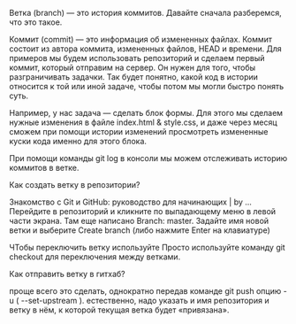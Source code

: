 Ветка (branch) — это история коммитов. Давайте сначала разберемся, что это такое.

Коммит (commit) — это информация об измененных файлах. Коммит состоит из автора коммита, измененных файлов, HEAD и времени. Для примеров мы будем использовать репозиторий и сделаем первый коммит, который отправим на сервер. Он нужен для того, чтобы разграничивать задачки. Так будет понятно, какой код в истории относится к той или иной задаче, чтобы потом мы могли быстро понять суть.

Например, у нас задача — сделать блок формы. Для этого мы сделаем нужные изменения в файле index.html & style.css, и даже через месяц сможем при помощи истории изменений просмотреть измененные куски кода именно для этого блока.

При помощи команды git log в консоли мы можем отслеживать историю коммитов в ветке.

Как создать ветку в репозитории?

Знакомство с Git и GitHub: руководство для начинающих | by ...
Перейдите в репозиторий и кликните по выпадающему меню в левой части экрана. Там еще написано Branch: master. Задайте имя новой ветки и выберите Create branch (либо нажмите Enter на клавиатуре)

ЧТобы переключить ветку используйте Просто используйте команду git checkout для переключения между ветками.

Как отправить ветку в гитхаб?

проще всего это сделать, однократно передав команде git push опцию -u ( --set-upstream ). естественно, надо указать и имя репозитория и ветку в нём, к которой текущая ветка будет «привязана».